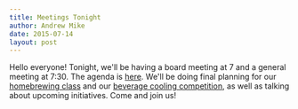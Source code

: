 ```yaml
---
title: Meetings Tonight
author: Andrew Mike
date: 2015-07-14
layout: post
---
```


Hello everyone! Tonight, we'll be having a board meeting at 7 and a general meeting at 7:30. The agenda is [here](http://wiki.hacksburg.org/meetings:meeting_agenda_and_minutes_for_2015-07-14). We'll be doing final planning for our [homebrewing class](https://www.eventbrite.com/e/how-to-homebrew-tickets-17429639521) and our [beverage cooling competition](http://wiki.hacksburg.org/beverage_cooling_competition), as well as talking about upcoming initiatives. Come and join us!